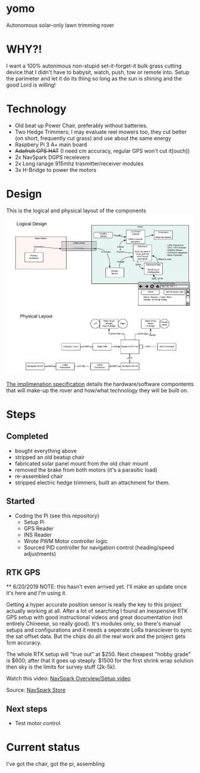 # yomo
Autonomous solar-only lawn trimming rover

# WHY?!

I want a 100% autonimous non-stupid set-it-forget-it bulk grass cutting device that I didn't have to babysit, watch, push, tow or remote into.  Setup the parimeter and let it do its thing so long as the sun is shining and the good Lord is willing!

# Technology

- Old beat up Power Chair, preferably without batteries.
- Two Hedge Trimmers; I may evaluate reel mowers too, they cut better (on short, frequently cut grass) and use about the same energy
- Raspbery Pi 3 A+ main board
- ~~Adafruit GPS HAT~~ (I need cm accuracy, regular GPS won't cut it[ouch])
- 2x NavSpark DGPS receievers
- 2x Long ranage 915mhz trasmitter/receiver modules
- 3x H-Bridge to power the motors

# Design

This is the logical and physical layout of the components
![logical and physical design diagram](resources/yomo_design.png)

[The implimenation specification](implimentation.md) details the hardware/software compontents that will make-up the rover and how/what technology they will be built on.

# Steps

## Completed

- bought everything above
- stripped an old beatup chair
- fabricated solar panel mount from the old chair mount
- removed the brake from both motors (it's a parasitic load)
- re-assembled chair
- stripped electric hedge trimmers, built an attachment for them.

## Started
- Coding the Pi (see this repository)
  - Setup Pi
  - GPS Reader
  - INS Reader
  - Wrote PWM Motor controller logic
  - Sourced PID controller for navigation control (heading/speed adjustments)

## RTK GPS

** 6/20/2019 NOTE: this hasn't even arrived yet.  I'll make an update once it's here and I'm using it.

Getting a hyper accurate position sensor is really the key to this project actually working at all.  After a lot of searching I found an  inexpensive RTK GPS setup with good instructional videos and great documentation (not entirely Chineese, so really good).  It's modules only, so there's manual setups and configurations and it needs a seperate LoRa transciever to sync the sat offset data.  But the chips do all the real work and the project gets 1cm accuracy.

The whole RTK setup will "true out" at $250.  Next cheapest "hobby grade" is $600; after that it goes up steaply.  $1500 for the first shrink wrap solution then sky is the limits for survey stuff (2k-5k). 

Watch this video:
[NavSpark Overview/Setup video](https://www.youtube.com/watch?v=17fS9YZC84I)

Source:
[NavSpark Store](http://navspark.mybigcommerce.com/)

## Next steps
  - Test motor control

# Current status

I've got the chair, got the pi, assembling

